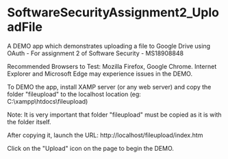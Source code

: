 # SoftwareSecurityAssignment2_UploadFile
A DEMO app which demonstrates uploading a file to Google Drive using OAuth - For assignment 2 of Software Security - MS18908848

Recommended Browsers to Test: Mozilla Firefox, Google Chrome.
Internet Explorer and Microsoft Edge may experience issues in the DEMO.

To DEMO the app, install XAMP server (or any web server) and copy the folder "fileupload" to the localhost location (eg: C:\xampp\htdocs\fileupload)

Note: It is very important that folder "fileupload" must be copied as it is with the folder itself.

After copying it, launch the URL: http://localhost/fileupload/index.htm

Click on the "Upload" icon on the page to begin the DEMO.

